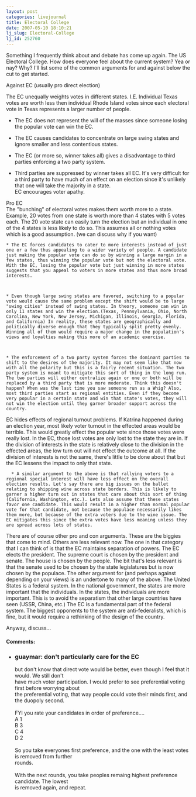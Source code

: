 ```yaml
---
layout: post
categories: livejournal
title: Electoral College
date: 2007-05-10 18:10:21
lj_slug: Electoral-College
lj_id: 252760
---
```

Something I frequently think about and debate has come up again. The US Electoral College. How does everyone feel about the current system? Yea or nay? Why? I'll list some of the common arguments for and against below the cut to get started.  



Against EC (usually pro direct election)



The EC unequally weights votes in different states. I.E. Individual Texas votes are worth less then individual Rhode Island votes since each electoral vote in Texas represents a larger number of people.  



  * The EC does not represent the will of the masses since someone losing the popular vote can win the EC.  



  * The EC causes candidates to concentrate on large swing states and ignore smaller and less contentious states.  



  * The EC (or more so, winner takes all) gives a disadvantage to third parties enforcing a two party system.  



  * Third parties are suppressed by winner takes all EC. It's very difficult for a third party to have much of an effect on an election since it's unlikely that one will take the majority in a state.  
EC encourages voter apathy.  



Pro EC  
The "bunching" of electoral votes makes them worth more to a state. Example, 20 votes from one state is worth more than 4 states with 5 votes each. The 20 vote state can easily turn the election but an individual in one of the 4 states is less likely to do so. This assumes all or nothing votes which is a good assumption. (we can discuss why if you want)  



    * The EC forces candidates to cater to more interests instead of just one or a few thus appealing to a wider variety of people. A candidate just making the popular vote can do so by winning a large margin in a few states, thus winning the popular vote but not the electoral vote. With the EC, losing the popular vote but just winning in more states suggests that you appeal to voters in more states and thus more broad interests.  



    * Even though large swing states are favored, switching to a popular vote would cause the same problem except the shift would be to large "swing cities" instead of swing states. In theory, someone can win in only 11 states and win the election.(Texas, Pennsylvania, Ohio, North Carolina, New York, New Jersey, Michigan, Illinois, Georgia, Florida, and California) In reality, these states are geographically and politically diverse enough that they typically split pretty evenly. Winning all of them would require a major change in the population's views and loyalties making this more of an academic exercise.  



    * The enforcement of a two party system forces the dominant parties to shift to the desires of the majority. It may not seem like that now with all the polarity but this is a fairly recent situation. The two party system is meant to mitigate this sort of thing in the long run. The two parties will either centralize again or one or both will be replaced by a third party that is more moderate. Think this doesn't happen? When was the last time you saw someone run as a Whig? Also, most third parties start as regional entities. Even if they become very popular in a certain state and win that state's votes, they will not win the election until they garner broader support across the country.  
EC hides effects of regional turnout problems. If Katrina happened during an election year, most likely voter turnout in the effected areas would be terrible. This would greatly effect the popular vote since those votes were really lost. In the EC, those lost votes are only lost to the state they are in. If the division of interests in the state is relatively close to the division in the effected areas, the low turn out will not effect the outcome at all. If the division of interests is not the same, there's little to be done about that but the EC lessens the impact to only that state.  



      * A similar argument to the above is that rallying voters to a regional special interest will have less effect on the overall election results. Let's say there are big issues on the ballet relating to shipping wine across state borders. This is likely to garner a higher turn out in states that care about this sort of thing (California, Washington, etc.). Lets also assume that these states favor one candidate. This would result in a higher than normal popular vote for that candidate, not because the populace necessarily likes them more, but because of the extra voters due to the wine issue. The EC mitigates this since the extra votes have less meaning unless they are spread across lots of states.  



There are of course other pro and con arguments. These are the biggies that come to mind. Others are less relevant now. The one in that category that I can think of is that the EC maintains separation of powers. The EC elects the president. The supreme court is chosen by the president and senate. The house is chosen by the people. The bit that's less relevant is that the senate used to be chosen by the state legislatures but is now chosen by the populace. The other argument for (and perhaps against depending on your views) is an undertone to many of the above. The United States is a federal system. In the national government, the states are more important that the individuals. In the states, the individuals are more important. This is to avoid the separatism that other large countries have seen (USSR, China, etc.) The EC is a fundamental part of the federal system. The biggest opponents to the system are anti-federalists, which is fine, but it would require a rethinking of the design of the country.  



Anyway, discuss...


<div id="comments"><h4>Comments:</h4><div class="lj-comments"><ul>
<li class=subject><h3>guaymar: don't particularly care for the EC</h3>
<a id="comment-773"></a>
<p>but don't know that direct vote would be better, even though I feel that it would.  We still don't<br>
have much voter participation.  I would prefer to see preferential voting first before worrying about<br>
the preferential voting, that way people could vote their minds first, and the duopoly second.<br>
<br>
FYI you rate your candidates in order of preference....<br>
A  1<br>
B  3<br>
C  4<br>
D  2<br>
<br>
So you take everyones first preference, and the one with the least votes is removed from further<br>
rounds.<br>
<br>
With the next rounds, you take peoples remaing highest preference candidate.  The lowest<br>
is removed again, and repeat.<br>
<br></p>
</li>
</ul></div></div>
